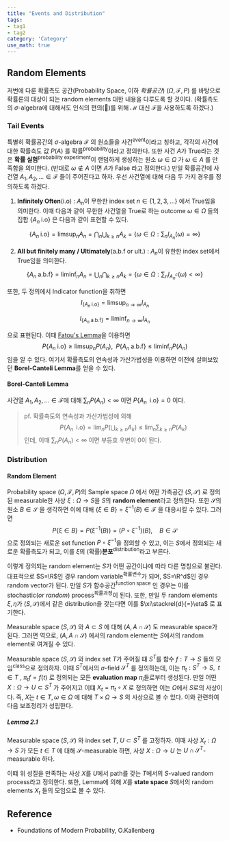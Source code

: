 ```yaml
---
title: "Events and Distribution"
tags:
- tag1
- tag2
category: 'Category'
use_math: true
---
```

## Random Elements

저번에 다룬 확률측도 공간(Probability Space, 이하 *확률공간*) $(\Omega,\mathcal{F},P)$ 를 바탕으로 확률론의 대상이 되는 random elements 대한 내용을 다루도록 할 것이다. (확률측도의 $\sigma$-algebra에 대해서도 인식의 편의(🤔)를 위해 $\mathcal{M}$ 대신 $\mathcal{F}$을 사용하도록 하겠다.)

### Tail Events

특별히 확률공간의 $\sigma$-algebra $\mathcal{F}$ 의 원소들을 사건<sup>event</sup>이라고 칭하고, 각각의 사건에 대한 확률측도 값 $P(A)$ 를 확률<sup>probability</sup>이라고 정의한다. 또한 사건 $A$가 True라는 것은 **확률 실험**<sup>probability experiment</sup>이 랜덤하게 생성하는 원소 $\omega\in\Omega$ 가 $\omega\in A$ 를 만족함을 의미한다. (반대로 $\omega\notin A$ 이면 $A$가 False 라고 정의한다.) 만일 확률공간에 사건열 $A_1,A_2,\ldots\in\mathcal{F}$ 들이 주어진다고 하자. 우선 사건열에 대해 다음 두 가지 경우를 정의하도록 하겠다.

1. **Infinitely Often**(i.o) : $A_n$이 무한한 index set $n\in\{1,2,3,\ldots\}$ 에서 True임을 의미한다. 이때 다음과 같이 무한한 사건열을 True로 하는 outcome $\omega\in\Omega$ 들의 집합 $\{A_n \;\text{i.o}\}$ 은 다음과 같이 표현할 수 있다. 

$$
\{A_n \;\text{i.o}\}=\limsup_nA_n=\bigcap_n\bigcup_{k\geq n}A_k=\{\omega\in\Omega:\sum_nI_{A_n}(\omega)=\infty\}
$$

2. **All but finitely many / Ultimately**(a.b.f or ult.) : $A_n$이 유한한 index set에서 True임을 의미한다.

$$
\{A_n \;\text{a.b.f}\}=\liminf_nA_n=\bigcup_n\bigcap_{k\geq n}A_k=\{\omega\in\Omega:\sum_nI_{A_n^c}(\omega)<\infty\}
$$



또한, 두 정의에서 Indicator function을 취하면
$$
I_{\{A_n\;\text{i.o}\}} = \limsup_{n\to\infty}I_{A_n}
$$

$$
I_{\{A_n\;\text{a.b.f}\}} = \liminf_{n\to\infty}I_{A_n}
$$

으로 표현된다. 이때 [Fatou's Lemma](https://velog.io/@ddangchani/실해석학-7.-르벡-적분1)을 이용하면
$$
P\{A_n\; \text{i.o}\}\geq\limsup_nP(A_n),\;\;P\{A_n\; \text{a.b.f}\}\leq\liminf_nP(A_n)
$$
임을 알 수 있다. 여기서 확률측도의 연속성과 가산가법성을 이용하면 이전에 살펴보았던 **Borel-Canteli Lemma**를 얻을 수 있다.

#### Borel-Canteli Lemma

사건열 $A_1,A_2,\ldots\in\mathcal{F}$에 대해 $\sum_nP(A_n)<\infty$ 이면 $P\{A_n\;\;\text{i.o}\}=0$ 이다.

> pf. 확률측도의 연속성과 가산가법성에 의해
> $$
> P\{A_n\;\;\text{i.o}\}=\lim_nP(\bigcup_{k\geq n }A_k)\leq\lim_n\sum_{k\geq n} P(A_k)
> $$
> 인데, 이때 $\sum_nP(A_n)<\infty$ 이면 부등호 우변이 $0$이 된다.

### Distribution

#### Random Element

Probability space $(\Omega,\mathcal{F},P)$의 Sample space $\Omega$ 에서 어떤 가측공간 $(S,\mathcal{S})$ 로 정의된 measurable한 사상 $\xi:\Omega\to S$을 $S$의  **random element**라고 정의한다. 또한 $\mathcal{S}$의 원소 $B\in\mathcal{S}$ 을 생각하면 이에 대해 $\{\xi\in B\}=\xi^{-1}(B)\in\mathcal{F}$ 을 대응시킬 수 있다. 그러면
$$
P\{\xi\in B\}=P(\xi^{-1}(B))=(P\circ\xi^{-1})(B),\quad B\in \mathcal{S}
$$
으로 정의되는 새로운 set function $P\circ\xi^{-1}$을 정의할 수 있고, 이는 $S$에서 정의되는 새로운 확률측도가 되고, 이를 $\xi$의 (확률)**분포**<sup>distribution</sup>라고 부른다.

이렇게 정의되는 random element는 $S$가 어떤 공간이냐에 따라 다른 명칭으로 불린다. 대표적으로 $S=\R$인 경우 random variable<sup>확률변수</sup>가 되며, $S=\R^d$인 경우 random vector가 된다. 만일 $S$가 함수공간<sup>function space</sup> 인 경우는 이를 stochastic(*or random*) process<sup>확률과정</sup>이 된다. 또한, 만일 두 random elements $\xi,\eta$가 $(S,\mathcal{S})$에서 같은 distribution을 갖는다면 이를 $\xi\stackrel{d}{=}\eta$ 로 표기한다.



Measurable space $(S,\mathcal{S})$ 와 $A\subset S$ 에 대해 $(A,A\cap\mathcal{S})$ 도 measurable space가 된다. 그러면 역으로, $(A,A\cap\mathcal{S})$ 에서의 random element는 $S$에서의 random element로 여겨질 수 있다.

Measurable space $(S,\mathcal{S})$ 와 index set $T$가 주어질 떄 $S^T$를 함수 $f:T\to S$ 들의 모임<sup>class</sup>으로 정의하자. 이때 $S^T$에서의 $\sigma$-field $\mathcal{S}^T$ 를 정의하는데, 이는 $\pi_t:S^T\to S,\;\;t\in T$ , $\pi_tf=f(t)$ 로 정의되는 모든 **evaluation map** $\pi_i$들로부터 생성된다. 만일 어떤 $X:\Omega\to U\subset S^T$ 가 주어지고 이떄 $X_t=\pi_t\circ X$ 로 정의하면 이는 $\Omega$에서 $S$로의 사상이다. 즉, $X$는 $t\in T,\omega\in\Omega$ 에 대해 $T\times\Omega\to S$ 의 사상으로 볼 수 있다. 이와 관련하여 다음 보조정리가 성립한다.

##### Lemma 2.1

Measurable space $(S,\mathcal{S})$ 와 index set $T$, $U\subset S^T$ 를 고정하자. 이때 사상 $X_t:\Omega\to S$ 가 모든 $t\in T$ 에 대해 $\mathcal{S}$-measurable 하면, 사상 $X:\Omega\to U$ 는 $U\cap \mathcal{S}^T$-measurable 하다.

이떄 위 성질을 만족하는 사상 $X$를 $U$에서 path를 갖는 $T$에서의 $S$-valued random process라고 정의한다. 또한, Lemma에  의해 $X$를 **state space** $S$에서의 random elements $X_t$ 들의 모임으로 볼 수 있다.



## Reference

- Foundations of Modern Probability, O.Kallenberg

